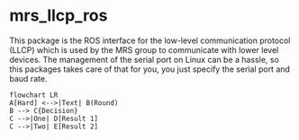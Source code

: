 # mrs_llcp_ros
This package is the ROS interface for the low-level communication protocol (LLCP) which is used by the MRS group to communicate with lower level devices.
The management of the serial port on Linux can be a hassle, so this packages takes care of that for you, you just specify the serial port and baud rate.

```mermaid
flowchart LR
A[Hard] <-->|Text| B(Round)
B --> C{Decision}
C -->|One| D[Result 1]
C -->|Two| E[Result 2]
```
